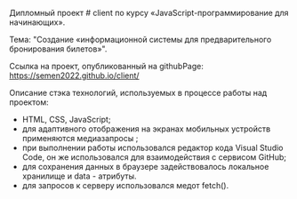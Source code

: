 Дипломный проект # client по курсу «JavaScript-программирование для начинающих».

Тема: "Создание «информационной системы для предварительного бронирования билетов»".

Ссылка на проект, опубликованный на githubPage: https://semen2022.github.io/client/ 

Описание стэка технологий, используемых в процессе работы над проектом:

- HTML, CSS, JavaScript;
- для адаптивного отображения на экранах мобильных устройств применяются медиазапросы ;
- при выполнении работы использовался редактор кода Visual Studio Code, он же использовался для взаимодействия с сервисом GitHub;
- для сохранения данных в браузере задействовалось локальное хранилище и data - атрибуты.
- для запросов к серверу использовался медот fetch(). 
